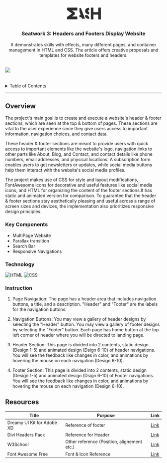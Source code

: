 <a name="readme-top">

<br/>

<br />
<div align="center">
  <a href="https://github.com/yram-nna12/">
  <!-- TODO: If you want to add logo or banner you can add it here -->
    <img src="/pages/header-gallery/assets/img/logoforheader.png" alt="" width="130" height="">
  </a>
<!-- TODO: Change Title to the name of the title of your Project -->
  <h3 align="center">Seatwork 3: Headers and Footers Display Website</h3>
</div>
<!-- TODO: Make a short description -->
<div align="center">
It demonstrates skills with effects, many different pages, and container management in HTML and CSS. The article offers creative proposals and templates for website footers and headers.
</div>

<br />

<!-- TODO: Change the zyx-0314 into your github username  -->
<!-- TODO: Change the WD-Template-Project into the same name of your folder -->
![](https://visit-counter.vercel.app/counter.png?page=yram-nna12/WD-Seatwork3)

<br />

<!-- TODO: If you want to add more layers for your readme -->
<details>
  <summary>Table of Contents</summary>
  <ol>
    <li>
      <a href="#overview">Overview</a>
      <ol>
        <li>
          <a href="#key-components">Key Components</a>
        </li>
        <li>
          <a href="#resources">Resources</a>
        </li>
        <li>
          <a href="#instruction">Instruction</a>
        </li>
      </ol>
    </li>
      <a href="#resources">Resources</a>
    </li>
  </ol>
</details>

---

## Overview

<!-- TODO: To be changed -->
<!-- The following are just sample -->
The project's main goal is to create and execute a website's header & footer sections, which are seen at the top & bottom of pages. These sections are vital to the user experience since they give users access to important information, navigation choices, and contact data.

These header & footer sections are meant to provide users with quick access to important elements like the website's logo, navigation links to other parts like About, Blog, and Contact, and contact details like phone numbers, email addresses, and physical locations. A subscription form enables users to get newsletters or updates, while social media buttons help them interact with the website's social media profiles.

The project makes use of CSS for style and layout modifications, FontAwesome icons for decorative and useful features like social media icons, and HTML for organizing the content of the footer sections.It has static and animated version for comparison. To guarantee that the header & footer sections stay aesthetically pleasing and useful across a range of screen sizes and devices, the implementation also prioritizes responsive design principles.

### Key Components
<!-- TODO: List of Key Components -->
<!-- The following are just sample -->
- MultiPage Website
- Parallax transition
- Search Bar
- Responsive Navigations

### Technology
<!-- TODO: List of Technology Used -->
![HTML](https://img.shields.io/badge/HTML-E34F26?style=for-the-badge&logo=html5&logoColor=white)
![CSS](https://img.shields.io/badge/CSS-1572B6?style=for-the-badge&logo=css3&logoColor=white)

### Instruction

1. Page Navigation:
The page has a header area that includes navigation buttons, a title, and a description. "Header" and "Footer" are the labels for the navigation buttons.

2. Navigation Buttons:
You may view a gallery of header designs by selecting the "Header" button. You may view a gallery of footer designs by selecting the "Footer" button. Each page has home button at the top left corner of header where you will be directed to landing page.

3. Header Section:
This page is divided into 2 contents, static design (Design 1-5) and animated design (Dsign 6-10) of header navigations. You will see the feedback like changes in color, and animations by hovering the mouse on each navigation (Design 6-10).

4. Footer Section:
This page is divided into 2 contents, static design (Design 1-5) and animated design (Dsign 6-10) of Footer navigations. You will see the feedback like changes in color, and animations by hovering the mouse on each navigation (Design 6-10).


## Resources

<!-- TODO: Add References -->
| Title | Purpose | Link |
|-|-|-|
| Dreamy UI Kit for Adobe XD | Reference of footer | [Link](https://ph.pinterest.com/pin/401805598015864134/) |
| Divi Headers Pack | Reference for Header | [Link](https://www.elegantthemes.com/marketplace/divi-headers-pack/) |
| W3School | Other reference (Position, alignement etc.) | [Link](https://www.w3schools.com/) |
| Font Awesome Free | Font & Icon Reference | [Link](https://cdnjs.cloudflare.com/ajax/libs/font-awesome/6.0.0-beta3/css/all.min.css) |
